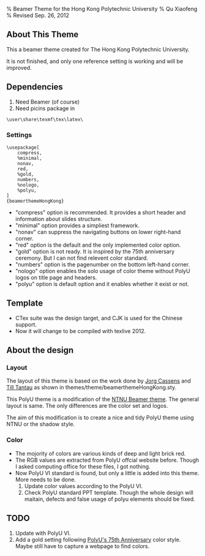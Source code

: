 % Beamer Theme for the Hong Kong Polytechnic University
% Qu Xiaofeng
% Revised Sep. 26, 2012

## About This Theme

This a beamer theme created for The Hong Kong Polytechnic University.

It is not finished, and only one reference setting is working and will be improved.

## Dependencies

1. Need Beamer (of course)
2. Need picins package in 
~~~~~{#picins .tex}
\user\share\texmf\tex\latex\
~~~~~~~~



### Settings

~~~{#theme .tex}
\usepackage[
    compress,
    %minimal,
    nonav,
    red,
    %gold,
    numbers,
    %nologo,
    %polyu,
]
{beamerthemeHongKong}
~~~~~~

+ "compress" option is recommended. It provides a short header and information about slides structure.
+ "minimal" option provides a simpliest framework.
+ "nonav" can suppress the navigating buttons on lower right-hand corner.
+ "red" option is the default and the only implemented color option.
+ "gold" option is not ready. It is inspired by the 75th anniversary ceremony. But I can not find relevent color standard.
+ "numbers" option is the pagenumber on the bottom left-hand corner.
+ "nologo" option enables the solo usage of color theme without PolyU logos on title page and headers.
+ "polyu" option is default option and it enables whether it exist or not.


## Template

+ CTex suite was the design target, and CJK is used for the Chinese support.
+ Now it will change to be compiled with texlive 2012.

## About the design

### Layout

The layout of this theme is based on the work done by [Jorg Cassens](http://cassens.org/) and [Till Tantau](http://www.tcs.uni-luebeck.de/mitarbeiter/tantau/) as shown in themes/theme/beamerthemeHongKong.sty.

This PolyU theme is a modification of the [NTNU Beamer theme](http://story.idi.ntnu.no/~cassens/blog/archives/39-A-Beamer-theme-for-NTNU.html). The general layout is same. The only differences are the color set and logos.

The aim of this modification is to create a nice and tidy PolyU theme using NTNU or the shadow style.

### Color

+ The mojority of colors are various kinds of deep and light brick red.
+ The RGB values are extracted from PolyU offcial website before. Though I asked computing office for these files, I got nothing.
+ Now PolyU VI standard is found, but only a little is added into this theme. More needs to be done.
  1. Update color values according to the PolyU VI.
  2. Check PolyU standard PPT template. Though the whole design will maitain, defects and false usage of polyu elements should be fixed.

## TODO

1. Update with PolyU VI.
2. Add a gold setting following [PolyU's 75th Anniversary](http://75.polyu.hk/) color style. Maybe still have to capture a webpage to find colors.

